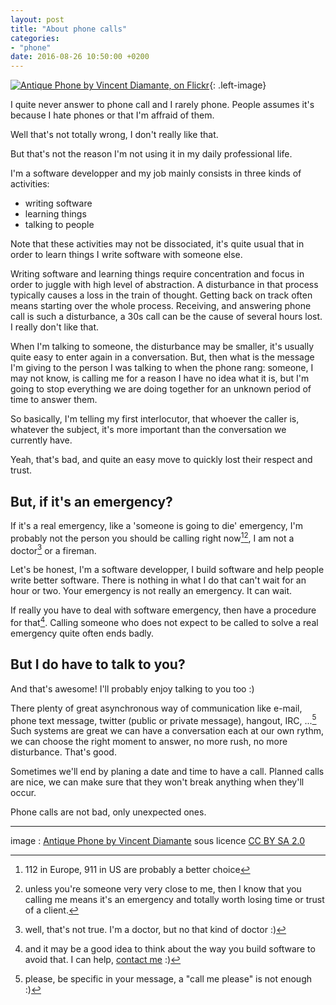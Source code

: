 ```yaml
---
layout: post
title: "About phone calls"
categories: 
- "phone"
date: 2016-08-26 10:50:00 +0200
---
```


[![Antique Phone by Vincent Diamante, on Flickr](https://c1.staticflickr.com/1/109/257938752_3a17563047_n.jpg)](https://www.flickr.com/photos/sklathill/){: .left-image}

I quite never answer to phone call and I rarely phone.
People assumes it's because I hate phones or that I'm affraid of them.

Well that's not totally wrong, I don't really like that. 

But that's not the reason I'm not using it in my daily professional life.

I'm a software developper and my job mainly consists in three kinds of activities: 

- writing software
- learning things
- talking to people


Note that these activities may not be dissociated, it's quite usual that in order to learn things I write software with someone else.

Writing software and learning things require concentration and focus in order to juggle with high level of abstraction.
A disturbance in that process typically causes a loss in the train of thought. Getting back on track often means starting over the whole process.
Receiving, and answering phone call is such a disturbance, a 30s call can be the cause of several hours lost. I really don't like that.

When I'm talking to someone, the disturbance may be smaller, it's usually quite easy to enter again in a conversation. 
But, then what is the message I'm giving to the person I was talking to when the phone rang:  someone, I may not know, is calling me for a reason I have no idea what it is, but I'm going to stop everything we are doing together for an unknown period of time to answer them.

So basically, I'm telling my first interlocutor, that whoever the caller is, whatever the subject, it's more important than the conversation we currently have.

Yeah, that's bad, and quite an easy move to quickly lost their respect and trust.


## But, if it's an emergency?

If it's a real emergency, like a 'someone is going to die' emergency, I'm probably not the person you should be calling right now[^1][^2], I am not a doctor[^5] or a fireman.

Let's be honest, I'm a software developper, I build software and help people write better software. There is nothing in what I do that can't wait for an hour or two. Your emergency is not really an emergency. It can wait.

If really you have to deal with software emergency, then have a procedure for that[^4]. 
Calling someone who does not expect to be called to solve a real emergency quite often ends badly.


## But I do have to talk to you?

And that's awesome! I'll probably enjoy talking to you too :)

There plenty of great asynchronous way of communication like e-mail, phone text message, twitter (public or private message), hangout, IRC, ...[^3]
Such systems are great we can have a conversation each at our own rythm, we can choose the right moment to answer, no more rush, no more disturbance. That's good.

Sometimes we'll end by planing a date and time to have a call. 
Planned calls are nice, we can make sure that they won't break anything when they'll occur.

Phone calls are not bad, only unexpected ones.

----
image : [Antique Phone by Vincent Diamante](https://www.flickr.com/photos/sklathill/) sous licence [CC BY SA 2.0](https://creativecommons.org/licenses/by-sa/2.0/)


[^1]: 112 in Europe, 911 in US are probably a better choice
[^2]: unless you're someone very very close to me, then I know that you calling me means it's an emergency and totally worth losing time or trust of a client.
[^3]: please, be specific in your message, a "call me please" is not enough :)
[^4]: and it may be a good idea to think about the way you build software to avoid that. I can help, [contact me](/contact) :)
[^5]: well, that's not true. I'm a doctor, but no that kind of doctor :)